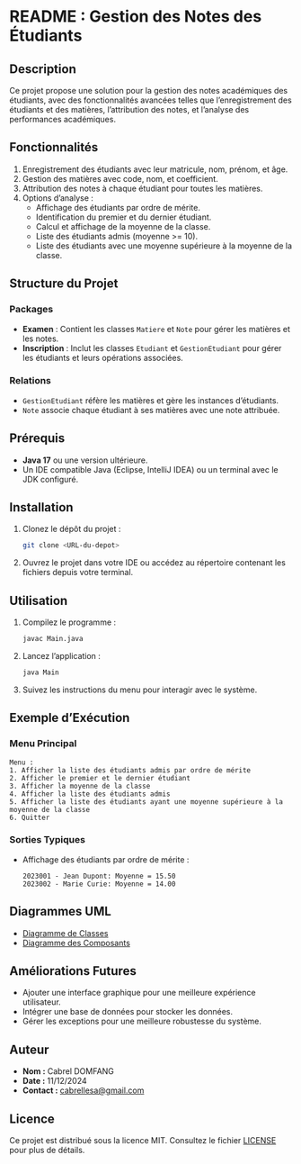 # README : Gestion des Notes des Étudiants

## Description
Ce projet propose une solution pour la gestion des notes académiques des étudiants, avec des fonctionnalités avancées telles que l’enregistrement des étudiants et des matières, l’attribution des notes, et l’analyse des performances académiques.

## Fonctionnalités
1. Enregistrement des étudiants avec leur matricule, nom, prénom, et âge.
2. Gestion des matières avec code, nom, et coefficient.
3. Attribution des notes à chaque étudiant pour toutes les matières.
4. Options d’analyse :
   - Affichage des étudiants par ordre de mérite.
   - Identification du premier et du dernier étudiant.
   - Calcul et affichage de la moyenne de la classe.
   - Liste des étudiants admis (moyenne >= 10).
   - Liste des étudiants avec une moyenne supérieure à la moyenne de la classe.

## Structure du Projet

### Packages
- **Examen** : Contient les classes `Matiere` et `Note` pour gérer les matières et les notes.
- **Inscription** : Inclut les classes `Etudiant` et `GestionEtudiant` pour gérer les étudiants et leurs opérations associées.

### Relations
- `GestionEtudiant` réfère les matières et gère les instances d’étudiants.
- `Note` associe chaque étudiant à ses matières avec une note attribuée.

## Prérequis
- **Java 17** ou une version ultérieure.
- Un IDE compatible Java (Eclipse, IntelliJ IDEA) ou un terminal avec le JDK configuré.

## Installation
1. Clonez le dépôt du projet :
   ```bash
   git clone <URL-du-depot>
   ```
2. Ouvrez le projet dans votre IDE ou accédez au répertoire contenant les fichiers depuis votre terminal.

## Utilisation
1. Compilez le programme :
   ```bash
   javac Main.java
   ```
2. Lancez l’application :
   ```bash
   java Main
   ```
3. Suivez les instructions du menu pour interagir avec le système.

## Exemple d’Exécution

### Menu Principal
```text
Menu :
1. Afficher la liste des étudiants admis par ordre de mérite
2. Afficher le premier et le dernier étudiant
3. Afficher la moyenne de la classe
4. Afficher la liste des étudiants admis
5. Afficher la liste des étudiants ayant une moyenne supérieure à la moyenne de la classe
6. Quitter
```

### Sorties Typiques
- Affichage des étudiants par ordre de mérite :
  ```text
  2023001 - Jean Dupont: Moyenne = 15.50
  2023002 - Marie Curie: Moyenne = 14.00
  ```

## Diagrammes UML
- [Diagramme de Classes](diagrams/diagramme_classes.png)
- [Diagramme des Composants](diagrams/diagramme_composants.png)

## Améliorations Futures
- Ajouter une interface graphique pour une meilleure expérience utilisateur.
- Intégrer une base de données pour stocker les données.
- Gérer les exceptions pour une meilleure robustesse du système.

## Auteur
- **Nom :** Cabrel DOMFANG
- **Date :** 11/12/2024
- **Contact :** cabrellesa@gmail.com

## Licence

Ce projet est distribué sous la licence MIT. Consultez le fichier [LICENSE](LICENSE) pour plus de détails.
